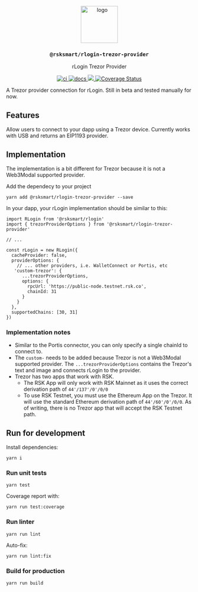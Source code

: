 <p align="middle">
  <img src="https://user-images.githubusercontent.com/766679/236442723-004fc7a5-edb2-4477-86da-0b687d62702f.svg" alt="logo" height="100" >
</p>
<h3 align="middle"><code>@rsksmart/rlogin-trezor-provider</code></h3>
<p align="middle">
  rLogin Trezor Provider
</p>
<p align="middle">
  <a href="https://github.com/rsksmart/rlogin-trezor-provider/actions/workflows/ci.yml" alt="ci">
    <img src="https://github.com/rsksmart/rlogin-trezor-provider/actions/workflows/ci.yml/badge.svg" alt="ci" />
  </a>
  <a href="https://developers.rsk.co/rif/templates/">
    <img src="https://img.shields.io/badge/-docs-brightgreen" alt="docs" />
  </a>
  <a href="https://lgtm.com/projects/g/rsksmart/rlogin-trezor-provider/context:javascript">
    <img src="https://img.shields.io/lgtm/grade/javascript/github/rsksmart/rlogin-trezor-provider" />
  </a>
  <a href='https://coveralls.io/github/rsksmart/rlogin-trezor-provider?branch=main'>
    <img src='https://coveralls.io/repos/github/rsksmart/rlogin-trezor-provider/badge.svg?branch=main' alt='Coverage Status' />
  </a>
</p>

A Trezor provider connection for rLogin. Still in beta and tested manually for now.

## Features

Allow users to connect to your dapp using a Trezor device. Currently works with USB and returns an EIP1193 provider.

## Implementation

The implementation is a bit different for Trezor because it is not a Web3Modal supported provider. 

Add the dependecy to your project

```
yarn add @rsksmart/rlogin-trezor-provider --save
```

In your dapp, your rLogin implementation should be similar to this:

```
import RLogin from '@rsksmart/rlogin'
import { trezorProviderOptions } from '@rsksmart/rlogin-trezor-provider'

// ...

const rLogin = new RLogin({
  cacheProvider: false,
  providerOptions: {
    // ... other providers, i.e. WalletConnect or Portis, etc
   'custom-trezor': {
      ...trezorProviderOptions,
      options: {
        rpcUrl: 'https://public-node.testnet.rsk.co',
        chainId: 31
      }
    }
  },
  supportedChains: [30, 31]
})
```

### Implementation notes

- Similar to the Portis connector, you can only specify a single chainId to connect to.
- The `custom-` needs to be added because Trezor is not a Web3Modal supported provider. The `...trezorProviderOptions` contains the Trezor's text and image and connects rLogin to the provider.
- Trezor has two apps that work with RSK.
  - The RSK App will only work with RSK Mainnet as it uses the correct derivation path of `44'/137'/0'/0/0`
  - To use RSK Testnet, you must use the Ethereum App on the Trezor. It will use the standard Ethereum derivation path of `44'/60'/0'/0/0`. As of writing, there is no Trezor app that will accept the RSK Testnet path.

## Run for development

Install dependencies:

```
yarn i
```

### Run unit tests

```
yarn test
```

Coverage report with:

```
yarn run test:coverage
```

### Run linter

```
yarn run lint
```

Auto-fix:

```
yarn run lint:fix
```

### Build for production

```
yarn run build
```
